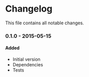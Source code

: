 # Changelog

This file contains all notable changes.

### 0.1.0 - 2015-05-15

#### Added

* Initial version
* Dependencies
* Tests